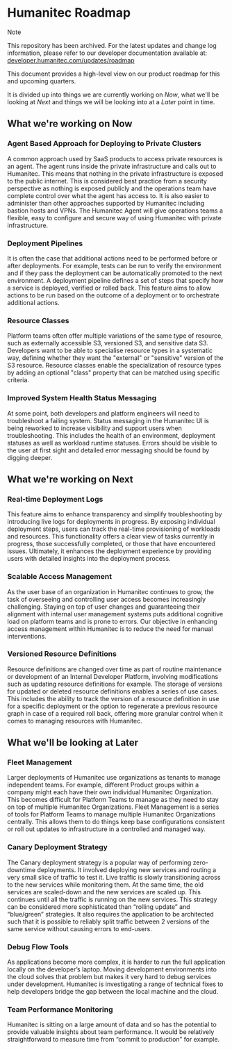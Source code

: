 # Humanitec Roadmap

> [!NOTE]
> This repository has been archived. For the latest updates and change log information, please refer to our developer documentation available at: [developer.humanitec.com/updates/roadmap](https://developer.humanitec.com/updates/roadmap/)

This document provides a high-level view on our product roadmap for this and upcoming quarters.

It is divided up into things we are currently working on *Now*, what we'll be looking at *Next* and things we will be looking into at a *Later* point in time.

## What we're working on Now

### Agent Based Approach for Deploying to Private Clusters

A common approach used by SaaS products to access private resources is an agent. The agent runs inside the private infrastructure and calls out to Humanitec. This means that nothing in the private infrastructure is exposed to the public internet. This is considered best practice from a security perspective as nothing is exposed publicly and the operations team have complete control over what the agent has access to. It is also easier to administer than other approaches supported by Humanitec including bastion hosts and VPNs. The Humanitec Agent will give operations teams a flexible, easy to configure and secure way of using Humanitec with private infrastructure.

### Deployment Pipelines

It is often the case that additional actions need to be performed before or after deployments. For example, tests can be run to verify the environment and if they pass the deployment can be automatically promoted to the next environment. A deployment pipeline defines a set of steps that specify how a service is deployed, verified or rolled back. This feature aims to allow actions to be run based on the outcome of a deployment or to orchestrate additional actions.

### Resource Classes

Platform teams often offer multiple variations of the same type of resource, such as externally accessible S3, versioned S3, and sensitive data S3. Developers want to be able to specialise resource types in a systematic way, defining whether they want the "external" or "sensitive" version of the S3 resource. Resource classes enable the specialization of resource types by adding an optional "class" property that can be matched using specific criteria.

### Improved System Health Status Messaging

At some point, both developers and platform engineers will need to troubleshoot a failing system. Status messaging in the Humanitec UI is being reworked to increase visibility and support users when troubleshooting. This includes the health of an environment, deployment statuses as well as workload runtime statuses. Errors should be visible to the user at first sight and detailed error messaging should be found by digging deeper.

## What we're working on Next

### Real-time Deployment Logs

This feature aims to enhance transparency and simplify troubleshooting by introducing live logs for deployments in progress. By exposing individual deployment steps, users can track the real-time provisioning of workloads and resources. This functionality offers a clear view of tasks currently in progress, those successfully completed, or those that have encountered issues. Ultimately, it enhances the deployment experience by providing users with detailed insights into the deployment process.

### Scalable Access Management

As the user base of an organization in Humanitec continues to grow, the task of overseeing and controlling user access becomes increasingly challenging. Staying on top of user changes and guaranteeing their alignment with internal user management systems puts additional cognitive load on platform teams and is prone to errors. Our objective in enhancing access management within Humanitec is to reduce the need for manual interventions.

### Versioned Resource Definitions

Resource definitions are changed over time as part of routine maintenance or development of an Internal Developer Platform, involving modifications such as updating resource definitions for example. The storage of versions for updated or deleted resource definitions enables a series of use cases. This includes the ability to track the version of a resource definition in use for a specific deployment or the option to regenerate a previous resource graph in case of a required roll back, offering more granular control when it comes to managing resources with Humanitec.

## What we'll be looking at Later

### Fleet Management

Larger deployments of Humanitec use organizations as tenants to manage independent teams. For example, different Product groups within a company might each have their own individual Humanitec Organization. This becomes difficult for Platform Teams to manage as they need to stay on top of multiple Humanitec Organizations. Fleet Management is a series of tools for Platform Teams to manage multiple Humanitec Organizations centrally. This allows them to do things keep base configurations consistent or roll out updates to infrastructure in a controlled and managed way.

### Canary Deployment Strategy

The Canary deployment strategy is a popular way of performing zero-downtime deployments. It involved deploying new services and routing a very small slice of traffic to test it. Live traffic is slowly transitioning across to the new services while monitoring them. At the same time, the old services are scaled-down and the new services are scaled up. This continues until all the traffic is running on the new services. This strategy can be considered more sophisticated than “rolling update” and “blue/green” strategies. It also requires the application to be architected such that it is possible to reliably split traffic between 2 versions of the same service without causing errors to end-users.

### Debug Flow Tools

As applications become more complex, it is harder to run the full application locally on the developer’s laptop. Moving development environments into the cloud solves that problem but makes it very hard to debug services under development. Humanitec is investigating a range of technical fixes to help developers bridge the gap between the local machine and the cloud.

### Team Performance Monitoring

Humanitec is sitting on a large amount of data and so has the potential to provide valuable insights about team performance. It would be relatively straightforward to measure time from “commit to production” for example.
